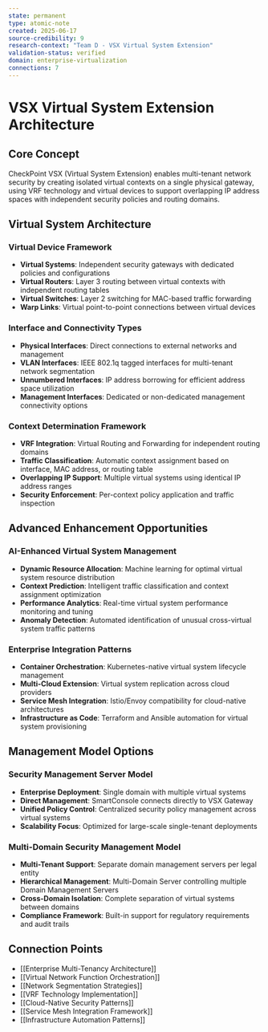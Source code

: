 ```yaml
---
state: permanent
type: atomic-note
created: 2025-06-17
source-credibility: 9
research-context: "Team D - VSX Virtual System Extension"
validation-status: verified
domain: enterprise-virtualization
connections: 7
---
```


# VSX Virtual System Extension Architecture

## Core Concept
CheckPoint VSX (Virtual System Extension) enables multi-tenant network security by creating isolated virtual contexts on a single physical gateway, using VRF technology and virtual devices to support overlapping IP address spaces with independent security policies and routing domains.

## Virtual System Architecture

### **Virtual Device Framework**
- **Virtual Systems**: Independent security gateways with dedicated policies and configurations
- **Virtual Routers**: Layer 3 routing between virtual contexts with independent routing tables
- **Virtual Switches**: Layer 2 switching for MAC-based traffic forwarding
- **Warp Links**: Virtual point-to-point connections between virtual devices

### **Interface and Connectivity Types**
- **Physical Interfaces**: Direct connections to external networks and management
- **VLAN Interfaces**: IEEE 802.1q tagged interfaces for multi-tenant network segmentation
- **Unnumbered Interfaces**: IP address borrowing for efficient address space utilization
- **Management Interfaces**: Dedicated or non-dedicated management connectivity options

### **Context Determination Framework**
- **VRF Integration**: Virtual Routing and Forwarding for independent routing domains
- **Traffic Classification**: Automatic context assignment based on interface, MAC address, or routing table
- **Overlapping IP Support**: Multiple virtual systems using identical IP address ranges
- **Security Enforcement**: Per-context policy application and traffic inspection

## Advanced Enhancement Opportunities

### **AI-Enhanced Virtual System Management**
- **Dynamic Resource Allocation**: Machine learning for optimal virtual system resource distribution
- **Context Prediction**: Intelligent traffic classification and context assignment optimization
- **Performance Analytics**: Real-time virtual system performance monitoring and tuning
- **Anomaly Detection**: Automated identification of unusual cross-virtual system traffic patterns

### **Enterprise Integration Patterns**
- **Container Orchestration**: Kubernetes-native virtual system lifecycle management
- **Multi-Cloud Extension**: Virtual system replication across cloud providers
- **Service Mesh Integration**: Istio/Envoy compatibility for cloud-native architectures
- **Infrastructure as Code**: Terraform and Ansible automation for virtual system provisioning

## Management Model Options

### **Security Management Server Model**
- **Enterprise Deployment**: Single domain with multiple virtual systems
- **Direct Management**: SmartConsole connects directly to VSX Gateway
- **Unified Policy Control**: Centralized security policy management across virtual systems
- **Scalability Focus**: Optimized for large-scale single-tenant deployments

### **Multi-Domain Security Management Model**
- **Multi-Tenant Support**: Separate domain management servers per legal entity
- **Hierarchical Management**: Multi-Domain Server controlling multiple Domain Management Servers
- **Cross-Domain Isolation**: Complete separation of virtual systems between domains
- **Compliance Framework**: Built-in support for regulatory requirements and audit trails

## Connection Points
- [[Enterprise Multi-Tenancy Architecture]]
- [[Virtual Network Function Orchestration]]
- [[Network Segmentation Strategies]]
- [[VRF Technology Implementation]]
- [[Cloud-Native Security Patterns]]
- [[Service Mesh Integration Framework]]
- [[Infrastructure Automation Patterns]]
